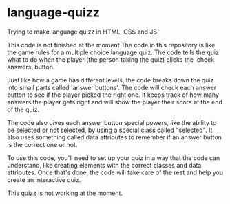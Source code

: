 # language-quizz
Trying to make language quizz in HTML, CSS and JS

This code is not finished at the moment
The code in this repository is like the game rules for a multiple choice language quiz. The code tells the quiz what to do when the player (the person taking the quiz) clicks the 'check answers' button.


Just like how a game has different levels, the code breaks down the quiz into small parts called 'answer buttons'. The code will check each answer button to see if the player picked the right one. It keeps track of how many answers the player gets right and will show the player their score at the end of the quiz.

The code also gives each answer button special powers, like the ability to be selected or not selected, by using a special class called "selected". It also uses something called data attributes to remember if an answer button is the correct one or not.



To use this code, you'll need to set up your quiz in a way that the code can understand, like creating elements with the correct classes and data attributes. Once that's done, the code will take care of the rest and help you create an interactive quiz.


This quizz is not working at the moment.


